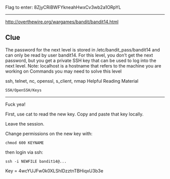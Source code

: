 Flag to enter: 8ZjyCRiBWFYkneahHwxCv3wb2a1ORpYL


* * * * 

http://overthewire.org/wargames/bandit/bandit14.html

## Clue 

The password for the next level is stored in /etc/bandit_pass/bandit14 and can only be read by user bandit14. For this level, you don’t get the next password, but you get a private SSH key that can be used to log into the next level. Note: localhost is a hostname that refers to the machine you are working on
Commands you may need to solve this level

ssh, telnet, nc, openssl, s_client, nmap
Helpful Reading Material

    SSH/OpenSSH/Keys


* * * * * 

Fuck yea! 


First, use cat to read the new key. Copy and paste that key locally. 

Leave the session.

Change permissions on the new key with: 

`chmod 600 KEYNAME` 

then login via ssh: 

`ssh -i NEWFILE bandit14@...` 

Key = 4wcYUJFw0k0XLShlDzztnTBHiqxU3b3e


